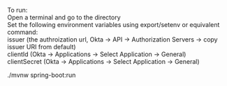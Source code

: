 To run:<br/>
Open a terminal and go to the directory <br/>
Set the following environment variables using export/setenv or equivalent command:<br/>
issuer (the authroization url, Okta -> API -> Authorization Servers -> copy issuer URI from default) <br/>
clientId (Okta -> Applications -> Select Application -> General) <br/>
clientSecret (Okta -> Applications -> Select Application -> General) <br/>

./mvnw spring-boot:run
